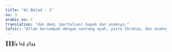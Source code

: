 ```yaml
---
title: "Al-Balad - 3"
no: 3
arabic_no: ٣
translation: "dan demi (pertalian) bapak dan anaknya."
tafsir: "Allah bersumpah dengan seorang ayah, yaitu Ibrahim, dan anaknya, yaitu Ismail yang nanti menurunkan Nabi Muhammad. Dengan demikian, Allah bersumpah dengan nenek moyang Nabi Muhammad setelah sebelumnya Allah bersumpah dengan beliau dan kota kelahiran beliau, yang menunjukkan pertalian kedua nabi tersebut. Ada pula yang menafsirkan \"ayah\" dengan Adam yang merupakan ayah umat manusia dan anak cucunya yang lahir sesudah itu siapa saja."
---
```


وَوَالِدٍ وَّمَا وَلَدَۙ
